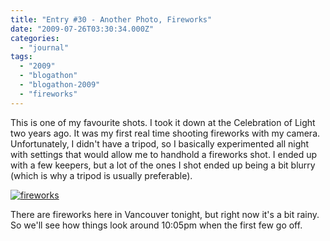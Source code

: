 ```yaml
---
title: "Entry #30 - Another Photo, Fireworks"
date: "2009-07-26T03:30:34.000Z"
categories: 
  - "journal"
tags: 
  - "2009"
  - "blogathon"
  - "blogathon-2009"
  - "fireworks"
---
```


This is one of my favourite shots. I took it down at the Celebration of Light two years ago. It was my first real time shooting fireworks with my camera. Unfortunately, I didn't have a tripod, so I basically experimented all night with settings that would allow me to handhold a fireworks shot. I ended up with a few keepers, but a lot of the ones I shot ended up being a bit blurry (which is why a tripod is usually preferable).

[![fireworks](http://farm2.static.flickr.com/1319/902238595_cc2e84397e.jpg?v=0)](http://www.flickr.com/photos/duanestorey/902238595/)

There are fireworks here in Vancouver tonight, but right now it's a bit rainy. So we'll see how things look around 10:05pm when the first few go off.
